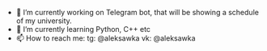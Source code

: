 - 🔭 I’m currently working on Telegram bot, that will be showing a schedule of my university.
- 🌱 I’m currently learning Python, C++ etc
- 📫 How to reach me: 
tg: @aleksawka
vk: @aleksawka

